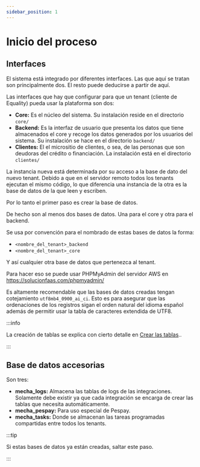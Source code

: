 ```yaml
---
sidebar_position: 1
---
```


# Inicio del proceso

## Interfaces

El sistema está integrado por diferentes interfaces. Las que aquí se tratan son principalmente dos. El resto puede deducirse a partir de aquí.


Las interfaces que hay que configurar para que un tenant (cliente de Equality) pueda usar la plataforma son dos:

- **Core:** Es el núcleo del sistema. Su instalación reside en el directorio `core/`
- **Backend:** Es la interfaz de usuario que presenta los datos que tiene almacenados el core y recoge los datos generados por los
usuarios del sistema. Su instalación se hace en el directorio `backend/`
- **Clientes:** El el micrositio de clientes, o sea, de las personas que son deudoras del crédito o financiación. La instalación está en el
directorio `clientes/`

La instancia nueva está determinada por su acceso a la base de dato del nuevo tenant. Debido a que en el servidor remoto todos los tenants ejecutan el mismo código, lo que diferencia una instancia de la otra es la base de datos de la que leen y escriben.

Por lo tanto el primer paso es crear la base de datos.

De hecho son al menos dos bases de datos. Una para el core y otra para el backend.

Se usa por convención para el nombrado de estas bases de datos la forma: 
- `<nombre_del_tenant>_backend`
- `<nombre_del_tenant>_core`

Y así cualquier otra base de datos que pertenezca al tenant.

Para hacer eso se puede usar PHPMyAdmin del servidor AWS en
https://solucionfaas.com/phpmyadmin/

Es altamente recomendable que las bases de datos creadas tengan cotejamiento `utf8mb4_0900_ai_ci`. Esto es para asegurar que las ordenaciones de los registros sigan el orden natural del idioma español además de permitir usar la tabla de caracteres extendida de
UTF8.

:::info

La creación de tablas se explica con cierto detalle en [Crear las tablas](./crear-las-tablas.md)..

:::

## Base de datos accesorias

Son tres:

- **mecha_logs:** Almacena las tablas de logs de las integraciones. Solamente debe existir ya que cada integración se encarga de crear las
tablas que necesita automáticamente.
- **mecha_pespay:** Para uso especial de Pespay.
- **mecha_tasks:** Donde se almacenan las tareas programadas compartidas entre todos los tenants.

:::tip

Si estas bases de datos ya están creadas, saltar este paso.

:::

